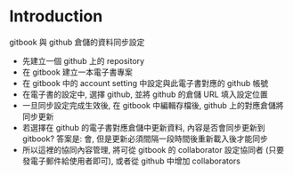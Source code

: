 # Introduction
gitbook 與 github 倉儲的資料同步設定
* 先建立一個 github 上的 repository
* 在 gitbook 建立一本電子書專案
* 在 gitbook 中的 account setting 中設定與此電子書對應的 github 帳號
* 在電子書的設定中, 選擇 github, 並將 github 的倉儲 URL 填入設定位置
* 一旦同步設定完成生效後, 在 gitbook 中編輯存檔後, github 上的對應倉儲將同步更新
* 若選擇在 github 的電子書對應倉儲中更新資料, 內容是否會同步更新到 gitbook? 答案是: 會, 但是更新必須間隔一段時間後重新載入後才能同步
* 所以這裡的協同內容管理, 將可從 gitbook 的 collaborator 設定協同者 (只要發電子郵件給使用者即可), 或者從 github 中增加 collaborators



